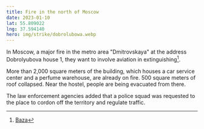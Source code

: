 ```yaml
---
title: Fire in the north of Moscow
date: 2023-01-10
lat: 55.809022
lng: 37.594140
hero: img/strike/dobrolubowa.webp
---
```


In Moscow, a major fire in the metro area "Dmitrovskaya" at the address Dobrolyubova house 1, they want to involve aviation in extinguishing[^1].

More than 2,000 square meters of the building, which houses a car service center and a perfume warehouse, are already on fire. 500 square meters of roof collapsed. Near the hostel, people are being evacuated from there.

The law enforcement agencies added that a police squad was requested to the place to cordon off the territory and regulate traffic.

[^1]: [Baza](https://t.me/bazabazon)
